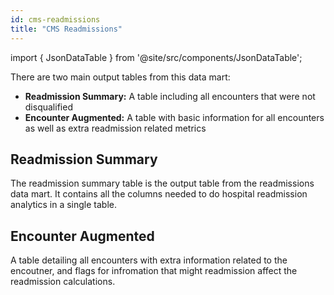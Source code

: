 ```yaml
---
id: cms-readmissions
title: "CMS Readmissions"
---
```


import { JsonDataTable } from '@site/src/components/JsonDataTable';

There are two main output tables from this data mart:
- **Readmission Summary:** A table including all encounters that were not disqualified
- **Encounter Augmented:** A table with basic information for all encounters as well as extra readmission related metrics 

## Readmission Summary

The readmission summary table is the output table from the readmissions data mart.  It contains all the columns needed to do hospital readmission analytics in a single table.

<JsonDataTable  jsonPath="nodes.model\.readmissions\.readmissions__readmission_summary.columns"  />


[//]: # (| Column Name | Data Type | Normalized Terminology | Description |)

[//]: # (|---|:---:|:---:|---|)

[//]: # (| encounter_id | varchar | no | Unique ID for the encounter. |)

[//]: # (| patient_id | varchar | no | Unique ID for the patient. |)

[//]: # (| admit_date | date | no | Date of admission for the index admission. |)

[//]: # (| discharge_date | date | no | Date of discharge for the index admission. |)

[//]: # (| discharge_disposition_code | varchar | yes | Discharge disposition for the index admission. |)

[//]: # (| facility | varchar | no | Name of the facility &#40;hospital&#41; for the index admission. |)

[//]: # (| ms_drg | varchar | yes | MS-DRG for the index admission. |)

[//]: # (| length_of_stay | int | no | Length of stay &#40;discharge minus admit date&#41; for the index admission. |)

[//]: # (| index_admission_flag | int | no | Flag indicating the admission qualified as an index admission. |)

[//]: # (| planned_flag | int | no | Flag indicating the admission qualified as a planned admission. |)

[//]: # (| specialty_cohort | varchar | no | The specialty cohort of the admission. |)

[//]: # (| died_flag | int | no | Flag indicating whether the patient died during the index admission. |)

[//]: # (| diagnosis_ccs | varchar | no | The CCS code corresponding to the admission. |)

[//]: # (| had_readmission_flag | int | no | Flag indicating whether a readmission occurred for the index admission. |)

[//]: # (| days_to_readmit | int | no | Number of days from index admission to readmission. |)

[//]: # (| readmit_30_flag | int | no | Flag indicating whether the readmission was within 30 days of discharge of the index. |)

[//]: # (| unplanned_readmit_30_flag | int | no | Flag indicating whether an unplanned readmission occurred within 30 days of the index admission. |)

[//]: # (| readmission_encounter_id | varchar | no | Encounter ID for the readmission. |)

[//]: # (| readmission_admit_date | date | no | Admit date for the readmission. |)

[//]: # (| readmission_discharge_date | date | no | Discharge date for the readmission. |)

[//]: # (| readmission_discharge_disposition_code | varchar | yes | Discharge disposition code for the readmission. |)

[//]: # (| readmission_facility | varchar | no | The facility &#40;hospital&#41; where the readmission occurred. |)

[//]: # (| readmission_ms_drg | varchar | yes | The MS-DRG for the readmission. |)

[//]: # (| readmission_length_of_stay | int | no | The length of stay of the readmission. |)

[//]: # (| readmission_index_admission_flag | int | no | Indicates whether the readmission was an index itself. |)

[//]: # (| readmission_planned_flag | int | no | Indicates whether the readmission was planned. |)

[//]: # (| readmission_specialty_cohort | varchar | no | The readmission's specialty cohort. |)

[//]: # (| readmission_died_flag | int | no | Indicates whether the patient died in the hospital during the readmission. |)

[//]: # (| readmission_diagnosis_ccs | varchar | no | Indicates the CCS for the readmission. |)

[//]: # (| data_source | varchar | no | Indicates the name of the source dataset &#40;e.g. Medicare Claims&#41;. |)



## Encounter Augmented

A table detailing all encounters with extra information related to the encoutner, and flags for infromation that might readmission affect the readmission calculations.


<JsonDataTable  jsonPath="nodes.model\.readmissions\.readmissions__encounter_augmented.columns"  />

